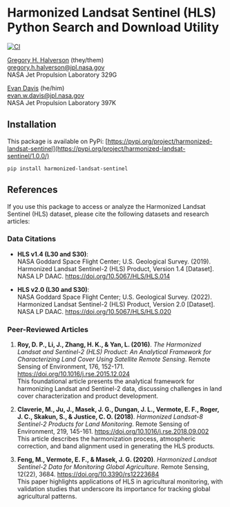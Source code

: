 # Harmonized Landsat Sentinel (HLS) Python Search and Download Utility

[![CI](https://github.com/STARS-Data-Fusion/harmonized-landsat-sentinel/actions/workflows/ci.yml/badge.svg)](https://github.com/STARS-Data-Fusion/harmonized-landsat-sentinel/actions/workflows/ci.yml)

[Gregory H. Halverson](https://github.com/gregory-halverson-jpl) (they/them)<br>
[gregory.h.halverson@jpl.nasa.gov](mailto:gregory.h.halverson@jpl.nasa.gov)<br>
NASA Jet Propulsion Laboratory 329G

[Evan Davis](https://github.com/evandjpl) (he/him)<br>
[evan.w.davis@jpl.nasa.gov](mailto:evan.w.davis@jpl.nasa.gov)<br>
NASA Jet Propulsion Laboratory 397K

## Installation

This package is available on PyPi: [https://pypi.org/project/harmonized-landsat-sentinel](https://pypi.org/project/harmonized-landsat-sentinel/1.0.0/)

```
pip install harmonized-landsat-sentinel
```

## References

If you use this package to access or analyze the Harmonized Landsat Sentinel (HLS) dataset, please cite the following datasets and research articles:

### Data Citations

- **HLS v1.4 (L30 and S30)**:  
  NASA Goddard Space Flight Center; U.S. Geological Survey. (2019). Harmonized Landsat Sentinel-2 (HLS) Product, Version 1.4 [Dataset]. NASA LP DAAC. https://doi.org/10.5067/HLS/HLS.014

- **HLS v2.0 (L30 and S30)**:  
  NASA Goddard Space Flight Center; U.S. Geological Survey. (2022). Harmonized Landsat Sentinel-2 (HLS) Product, Version 2.0 [Dataset]. NASA LP DAAC. https://doi.org/10.5067/HLS/HLS.020

### Peer-Reviewed Articles

1. **Roy, D. P., Li, J., Zhang, H. K., & Yan, L. (2016)**. *The Harmonized Landsat and Sentinel-2 (HLS) Product: An Analytical Framework for Characterizing Land Cover Using Satellite Remote Sensing*. Remote Sensing of Environment, 176, 152-171. https://doi.org/10.1016/j.rse.2015.12.024  
   This foundational article presents the analytical framework for harmonizing Landsat and Sentinel-2 data, discussing challenges in land cover characterization and product development.

2. **Claverie, M., Ju, J., Masek, J. G., Dungan, J. L., Vermote, E. F., Roger, J. C., Skakun, S., & Justice, C. O. (2018)**. *Harmonized Landsat-8 Sentinel-2 Products for Land Monitoring*. Remote Sensing of Environment, 219, 145-161. https://doi.org/10.1016/j.rse.2018.09.002  
   This article describes the harmonization process, atmospheric correction, and band alignment used in generating the HLS products.

3. **Feng, M., Vermote, E. F., & Masek, J. G. (2020)**. *Harmonized Landsat Sentinel-2 Data for Monitoring Global Agriculture*. Remote Sensing, 12(22), 3684. https://doi.org/10.3390/rs12223684  
   This paper highlights applications of HLS in agricultural monitoring, with validation studies that underscore its importance for tracking global agricultural patterns.
